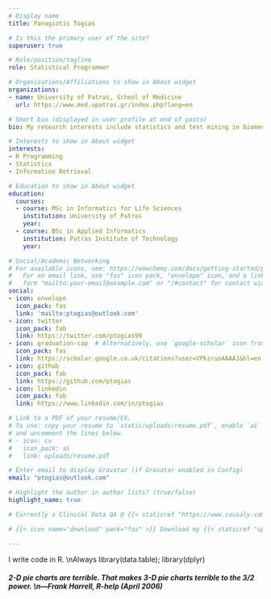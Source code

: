 ```yaml
---
# Display name
title: Panagiotis Togias

# Is this the primary user of the site?
superuser: true

# Role/position/tagline
role: Statistical Programmer

# Organizations/Affiliations to show in About widget
organizations:
- name: University of Patras, School of Medicine
  url: https://www.med.upatras.gr/index.php?lang=en

# Short bio (displayed in user profile at end of posts)
bio: My research interests include statistics and text mining in biomed with R.

# Interests to show in About widget
interests:
- R Programming
- Statistics
- Information Retrieval

# Education to show in About widget
education:
  courses:
  - course: MSc in Informatics for Life Sciences
    institution: University of Patras
    year:
  - course: BSc in Applied Informatics
    institution: Patras Institute of Technology
    year:

# Social/Academic Networking
# For available icons, see: https://wowchemy.com/docs/getting-started/page-builder/#icons
#   For an email link, use "fas" icon pack, "envelope" icon, and a link in the
#   form "mailto:your-email@example.com" or "/#contact" for contact widget.
social:
- icon: envelope
  icon_pack: fas
  link: 'mailto:ptogias@outlook.com'
- icon: twitter
  icon_pack: fab
  link: https://twitter.com/ptogias99
- icon: graduation-cap  # Alternatively, use `google-scholar` icon from `ai` icon pack
  icon_pack: fas
  link: https://scholar.google.co.uk/citations?user=VPkzruoAAAAJ&hl=en
- icon: github
  icon_pack: fab
  link: https://github.com/ptogias
- icon: linkedin
  icon_pack: fab
  link: https://www.linkedin.com/in/ptogias

# Link to a PDF of your resume/CV.
# To use: copy your resume to `static/uploads/resume.pdf`, enable `ai` icons in `params.toml`, 
# and uncomment the lines below.
# - icon: cv
#   icon_pack: ai
#   link: uploads/resume.pdf

# Enter email to display Gravatar (if Gravatar enabled in Config)
email: "ptogias@outlook.com"

# Highlight the author in author lists? (true/false)
highlight_name: true

# Currently a Clinical Data QA @ {{< staticref "https://www.causaly.com/" "newtab" >}}Causaly{{< /staticref >}}

# {{< icon name="download" pack="fas" >}} Download my {{< staticref "uploads/PANAGIOTIS_TOGIAS_CV.pdf" "newtab" >}}resumé{{< /staticref >}}.

---
```


I write code in R. \nAlways library(data.table); library(dplyr)

##### _2-D pie charts are terrible. That makes 3-D pie charts terrible to the 3/2 power. \n—Frank Harrell, R-help (April 2006)_
